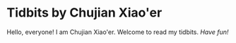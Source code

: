 # Tidbits by Chujian Xiao'er

Hello, everyone!
I am Chujian Xiao'er. Welcome to read my tidbits.
*Have fun!*
